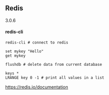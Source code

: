 Redis
-
3.0.6

#### redis-cli

````
redis-cli # connect to redis
````
````
set mykey "Hello"
get mykey

flushdb # delete data from current database

keys *
LRANGE key 0 -1 # print all values in a list
````

https://redis.io/documentation
